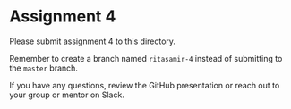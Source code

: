 # Assignment 4

Please submit assignment 4 to this directory.

Remember to create a branch named `ritasamir-4` 
instead of submitting to the `master` branch.

If you have any questions, review the GitHub presentation or reach
out to your group or mentor on Slack.
